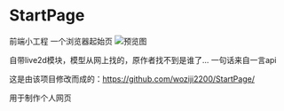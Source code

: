 # StartPage
前端小工程  一个浏览器起始页
![预览图](https://github.com/woziji2200/StartPage/blob/main/preview.JPG)

自带live2d模块，模型从网上找的，原作者找不到是谁了...
一句话来自一言api

这是由该项目修改而成的：https://github.com/woziji2200/StartPage/

用于制作个人网页